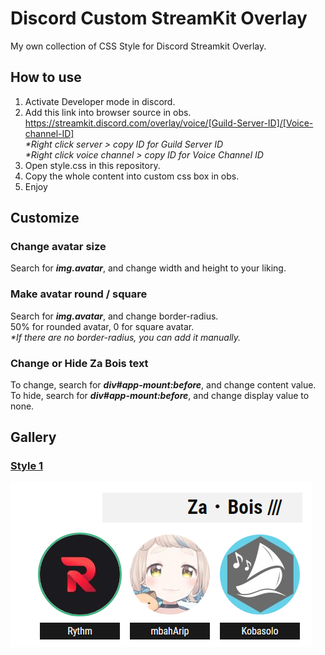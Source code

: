 # Discord Custom StreamKit Overlay
My own collection of CSS Style for Discord Streamkit Overlay.

## How to use
1. Activate Developer mode in discord.
2. Add this link into browser source in obs.  
    https://streamkit.discord.com/overlay/voice/[Guild-Server-ID]/[Voice-channel-ID]  
    _*Right click server > copy ID for Guild Server ID_  
    _*Right click voice channel > copy ID for Voice Channel ID_
3. Open style.css in this repository.
4. Copy the whole content into custom css box in obs.
5. Enjoy

## Customize
### Change avatar size
Search for _**img.avatar**_, and change width and height to your liking.

### Make avatar round / square
Search for _**img.avatar**_, and change border-radius.  
50% for rounded avatar, 0 for square avatar.  
_*If there are no border-radius, you can add it manually._

### Change or Hide Za Bois text
To change, search for _**div#app-mount:before**_, and change content value.  
To hide, search for _**div#app-mount:before**_, and change display value to none.

## Gallery
### [__Style 1__](/Style1/style.css)
<p>
    <img src="/Style1/image_2021-08-20_180926.png">
</p>  
